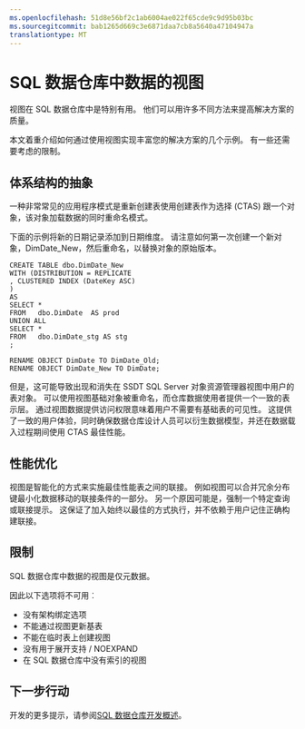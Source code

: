```yaml
---
ms.openlocfilehash: 51d8e56bf2c1ab6004ae022f65cde9c9d95b03bc
ms.sourcegitcommit: bab1265d669c3e6871daa7cb8a5640a47104947a
translationtype: MT
---
```

<properties
   pageTitle="视图在 SQL 数据仓库中的 |Microsoft Azure"
   description="在 Azure SQL 数据仓库中使用事务处理 SQL 视图，用于开发解决方案的提示。"
   services="sql-data-warehouse"
   documentationCenter="NA"
   authors="jrowlandjones"
   manager="barbkess"
   editor=""/>

<tags
   ms.service="sql-data-warehouse"
   ms.devlang="NA"
   ms.topic="article"
   ms.tgt_pltfrm="NA"
   ms.workload="data-services"
   ms.date="06/22/2015"
   ms.author="JRJ@BigBangData.co.uk;barbkess"/>

 
# SQL 数据仓库中数据的视图

视图在 SQL 数据仓库中是特别有用。 他们可以用许多不同方法来提高解决方案的质量。

本文着重介绍如何通过使用视图实现丰富您的解决方案的几个示例。 有一些还需要考虑的限制。

## 体系结构的抽象
一种非常常见的应用程序模式是重新创建表使用创建表作为选择 (CTAS) 跟一个对象，该对象加载数据的同时重命名模式。 

下面的示例将新的日期记录添加到日期维度。 请注意如何第一次创建一个新对象，DimDate_New，然后重命名，以替换对象的原始版本。 

```
CREATE TABLE dbo.DimDate_New
WITH (DISTRIBUTION = REPLICATE
, CLUSTERED INDEX (DateKey ASC)
)
AS 
SELECT *
FROM   dbo.DimDate  AS prod
UNION ALL
SELECT *
FROM   dbo.DimDate_stg AS stg
;

RENAME OBJECT DimDate TO DimDate_Old;
RENAME OBJECT DimDate_New TO DimDate;

```

但是，这可能导致出现和消失在 SSDT SQL Server 对象资源管理器视图中用户的表对象。 可以使用视图基础对象被重命名，而仓库数据使用者提供一个一致的表示层。 通过视图数据提供访问权限意味着用户不需要有基础表的可见性。 这提供了一致的用户体验，同时确保数据仓库设计人员可以衍生数据模型，并还在数据载入过程期间使用 CTAS 最佳性能。    

## 性能优化
视图是智能化的方式来实施最佳性能表之间的联接。 例如视图可以合并冗余分布键最小化数据移动的联接条件的一部分。  另一个原因可能是，强制一个特定查询或联接提示。 这保证了加入始终以最佳的方式执行，并不依赖于用户记住正确构建联接。

## 限制
SQL 数据仓库中数据的视图是仅元数据。 

因此以下选项将不可用︰
-   没有架构绑定选项
-   不能通过视图更新基表
-   不能在临时表上创建视图
-   没有用于展开支持 / NOEXPAND
-   在 SQL 数据仓库中没有索引的视图


## 下一步行动
开发的更多提示，请参阅[SQL 数据仓库开发概述][]。

<!--Image references-->

<!--Article references-->
[SQL 数据仓库开发概述]: sql-data-warehouse-overview-develop.md

<!--MSDN references-->

<!--Other Web references-->


